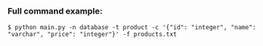 ### Full command example:
`$ python main.py -n database -t product -c '{"id": "integer", "name": "varchar", "price": "integer"}' -f products.txt`

